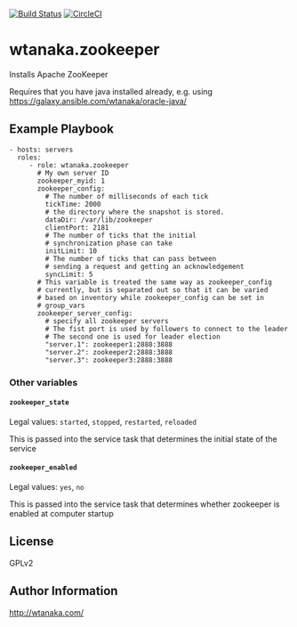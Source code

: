 [![Build Status](https://travis-ci.org/wtanaka/ansible-role-zookeeper.svg?branch=master)](https://travis-ci.org/wtanaka/ansible-role-zookeeper)
[![CircleCI](https://circleci.com/gh/wtanaka/ansible-role-zookeeper.svg?style=svg)](https://circleci.com/gh/wtanaka/ansible-role-zookeeper)

wtanaka.zookeeper
=================

Installs Apache ZooKeeper

Requires that you have java installed already, e.g. using
https://galaxy.ansible.com/wtanaka/oracle-java/

Example Playbook
----------------

    - hosts: servers
      roles:
         - role: wtanaka.zookeeper
           # My own server ID
           zookeeper_myid: 1
           zookeeper_config:
             # The number of milliseconds of each tick
             tickTime: 2000
             # the directory where the snapshot is stored.
             dataDir: /var/lib/zookeeper
             clientPort: 2181
             # The number of ticks that the initial
             # synchronization phase can take
             initLimit: 10
             # The number of ticks that can pass between
             # sending a request and getting an acknowledgement
             syncLimit: 5
           # This variable is treated the same way as zookeeper_config
           # currently, but is separated out so that it can be varied
           # based on inventory while zookeeper_config can be set in
           # group_vars
           zookeeper_server_config:
             # specify all zookeeper servers
             # The fist port is used by followers to connect to the leader
             # The second one is used for leader election
             "server.1": zookeeper1:2888:3888
             "server.2": zookeeper2:2888:3888
             "server.3": zookeeper3:2888:3888

### Other variables

#### `zookeeper_state`

Legal values: `started`, `stopped`, `restarted`, `reloaded`

This is passed into the service task that determines the initial state of the service

#### `zookeeper_enabled`

Legal values: `yes`, `no`

This is passed into the service task that determines whether zookeeper is enabled at computer startup

License
-------

GPLv2

Author Information
------------------

http://wtanaka.com/
